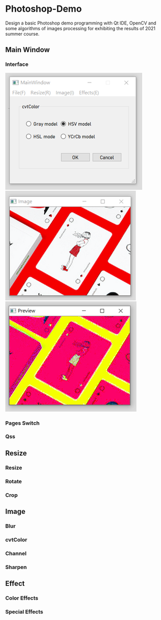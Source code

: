 # Photoshop-Demo
Design a basic Photoshop demo programming with Qt IDE, OpenCV and some algorithms of images processing for exhibiting the results of 2021 summer course.

## Main Window
### Interface
![image](https://github.com/KoKoLates/Photoshop-Demo/blob/main/Image/Interface.png)
![image](https://github.com/KoKoLates/Photoshop-Demo/blob/main/Image/Image.png)
![image](https://github.com/KoKoLates/Photoshop-Demo/blob/main/Image/Preview.png)
### Pages Switch
### Qss

## Resize
### Resize
### Rotate
### Crop

## Image
### Blur
### cvtColor
### Channel
### Sharpen

## Effect
### Color Effects
### Special Effects
